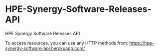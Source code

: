 # HPE-Synergy-Software-Releases-API
HPE Synergy Software Releases API 

To access resources, you can use any HTTP methods from: 
https://hpe-synergy-software-api.herokuapp.com/

